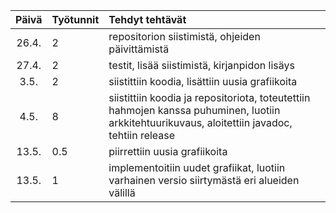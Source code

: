 | Päivä | Työtunnit | Tehdyt tehtävät  |
| :----:|:-----| :-----|
| 26.4. | 2   | repositorion siistimistä, ohjeiden päivittämistä |
| 27.4. | 2    | testit, lisää siistimistä, kirjanpidon lisäys |
| 3.5.  | 2    | siistittiin koodia, lisättiin uusia grafiikoita |
| 4.5.  | 8    | siistittiin koodia ja repositoriota, toteutettiin hahmojen kanssa puhuminen, luotiin arkkitehtuurikuvaus, aloitettiin javadoc, tehtiin release |
| 13.5.  | 0.5    | piirrettiin uusia grafiikoita |
| 13.5.  | 1    | implementoitiin uudet grafiikat, luotiin varhainen versio siirtymästä eri alueiden välillä |
